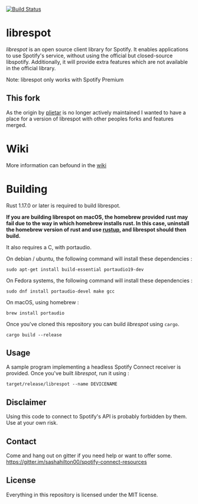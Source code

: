 [![Build Status](https://travis-ci.org/librespot-org/librespot.svg?branch=master)](https://travis-ci.org/librespot-org/librespot)

# librespot
*librespot* is an open source client library for Spotify. It enables
applications to use Spotify's service, without using the official but
closed-source libspotify. Additionally, it will provide extra features
which are not available in the official library.

Note: librespot only works with Spotify Premium

## This fork
As the origin by [plietar](https://github.com/plietar/) is no longer actively maintained I wanted to have a place for a version of librespot with other peoples forks and features merged.

# Wiki
More information can befound in the [wiki](https://github.com/librespot-org/librespot/wiki)

# Building
Rust 1.17.0 or later is required to build librespot.

**If you are building librespot on macOS, the homebrew provided rust may fail due to the way in which homebrew installs rust. In this case, uninstall the homebrew version of rust and use [rustup](https://www.rustup.rs/), and librespot should then build.**

It also requires a C, with portaudio.

On debian / ubuntu, the following command will install these dependencies :
```shell
sudo apt-get install build-essential portaudio19-dev
```

On Fedora systems, the following command will install these dependencies :
```shell
sudo dnf install portaudio-devel make gcc
```

On macOS, using homebrew :
```shell
brew install portaudio
```

Once you've cloned this repository you can build *librespot* using `cargo`.
```shell
cargo build --release
```

## Usage
A sample program implementing a headless Spotify Connect receiver is provided.
Once you've built *librespot*, run it using :
```shell
target/release/librespot --name DEVICENAME 
```

## Disclaimer
Using this code to connect to Spotify's API is probably forbidden by them.
Use at your own risk.

## Contact
Come and hang out on gitter if you need help or want to offer some.
https://gitter.im/sashahilton00/spotify-connect-resources

## License
Everything in this repository is licensed under the MIT license.
